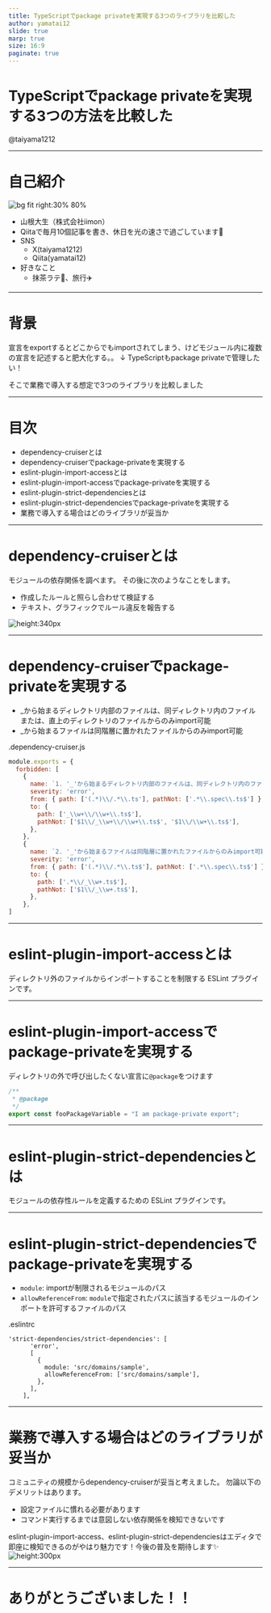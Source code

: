 ```yaml
---
title: TypeScriptでpackage privateを実現する3つのライブラリを比較した
author: yamatai12
slide: true
marp: true
size: 16:9
paginate: true
---
```


# TypeScriptでpackage privateを実現する3つの方法を比較した

@taiyama1212
<style>
section::after {
  content: attr(data-marpit-pagination) " / " attr(data-marpit-pagination-total);
}
</style>
---

# 自己紹介
![bg fit right:30% 80%](../profile/image.png)
* 山根大生（株式会社iimon）
* Qiitaで毎月10個記事を書き、休日を光の速さで過ごしています💫
* SNS
    * X(taiyama1212)
    * Qiita(yamatai12)
* 好きなこと
    * 抹茶ラテ🍵、旅行✈️
---

# 背景

宣言をexportするとどこからでもimportされてしまう、けどモジュール内に複数の宣言を記述すると肥大化する。。
↓
TypeScriptもpackage privateで管理したい！

そこで業務で導入する想定で3つのライブラリを比較しました

---

# 目次
* dependency-cruiserとは
* dependency-cruiserでpackage-privateを実現する
* eslint-plugin-import-accessとは
* eslint-plugin-import-accessでpackage-privateを実現する
* eslint-plugin-strict-dependenciesとは
* eslint-plugin-strict-dependenciesでpackage-privateを実現する
* 業務で導入する場合はどのライブラリが妥当か

---
# dependency-cruiserとは
モジュールの依存関係を調べます。
その後に次のようなことをします。

* 作成したルールと照らし合わせて検証する
* テキスト、グラフィックでルール違反を報告する

![height:340px](image-2.png)

---

# dependency-cruiserでpackage-privateを実現する

* _から始まるディレクトリ内部のファイルは、同ディレクトリ内のファイルまたは、直上のディレクトリのファイルからのみimport可能
* _から始まるファイルは同階層に置かれたファイルからのみimport可能

.dependency-cruiser.js
```js
module.exports = {
  forbidden: [
    {
      name: `1. '_'から始まるディレクトリ内部のファイルは、同ディレクトリ内のファイルまたは、一つ上の階層のディレクトリのファイルからのみimport可能`,
      severity: 'error',
      from: { path: ['(.*)\\/.*\\.ts'], pathNot: ['.*\\.spec\\.ts$'] },
      to: {
        path: ['_\\w+\\/\\w+\\.ts$'],
        pathNot: ['$1\\/_\\w+\\/\\w+\\.ts$', '$1\\/\\w+\\.ts$'],
      },
    },
    {
      name: `2. '_'から始まるファイルは同階層に置かれたファイルからのみimport可能`,
      severity: 'error',
      from: { path: ['(.*)\\/.*\\.ts$'], pathNot: ['.*\\.spec\\.ts$'] },
      to: {
        path: ['.*\\/_\\w+.ts$'],
        pathNot: ['$1\\/_\\w+.ts$'],
      },
    },
]
```
---

# eslint-plugin-import-accessとは
ディレクトリ外のファイルからインポートすることを制限する ESLint プラグインです。

---

# eslint-plugin-import-accessでpackage-privateを実現する
ディレクトリの外で呼び出したくない宣言に`@package`をつけます
```ts
/**
 * @package
 */
export const fooPackageVariable = "I am package-private export";

```
--- 

# eslint-plugin-strict-dependenciesとは
モジュールの依存性ルールを定義するための ESLint プラグインです。

---

# eslint-plugin-strict-dependenciesでpackage-privateを実現する

* `module`: importが制限されるモジュールのパス
* `allowReferenceFrom`: `module`で指定されたパスに該当するモジュールのインポートを許可するファイルのパス

.eslintrc
```.eslintrc
'strict-dependencies/strict-dependencies': [
      'error',
      [
        {
          module: 'src/domains/sample',
          allowReferenceFrom: ['src/domains/sample'],
        },
      ],
    ],

```
---

# 業務で導入する場合はどのライブラリが妥当か
コミュニティの規模からdependency-cruiserが妥当と考えました。
勿論以下のデメリットはあります。
* 設定ファイルに慣れる必要があります
* コマンド実行するまでは意図しない依存関係を検知できないです

eslint-plugin-import-access、eslint-plugin-strict-dependenciesはエディタで即座に検知できるのがやはり魅力です！今後の普及を期待します✨
![height:300px](image-3.png)

---

# ありがとうございました！！

